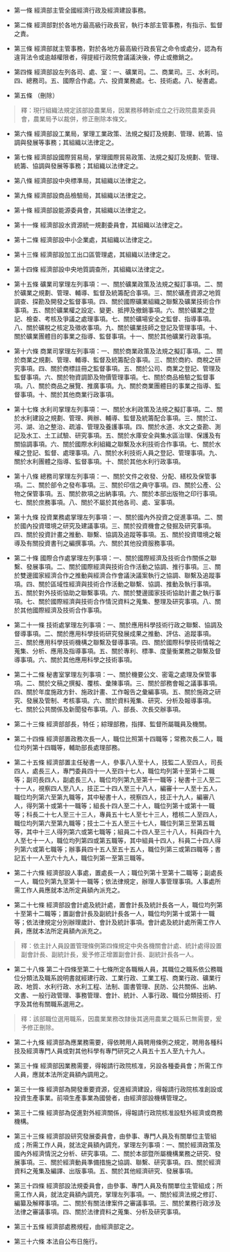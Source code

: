 * 第一條 經濟部主管全國經濟行政及經濟建設事務。

* 第二條 經濟部對於各地方最高級行政長官，執行本部主管事務，有指示、監督之責。

* 第三條 經濟部就主管事務，對於各地方最高級行政長官之命令或處分，認為有違背法令或逾越權限者，得提經行政院會議議決後，停止或撤銷之。

* 第四條 經濟部設左列各司、處、室：一、礦業司。二、商業司。三、水利司。四、總務司。五、國際合作處。六、投資業務處。七、技術處。八、秘書處。

* 第五條 （刪除）

> 釋：現行組織法規定該部設農業局，因業務移轉新成立之行政院農業委員會，農業局予以裁併，修正刪除本條文。

* 第六條 經濟部設工業局，掌理工業政策、法規之擬訂及規劃、管理、統籌、協調與發展等事務；其組織以法律定之。

* 第七條 經濟部設國際貿易局，掌理國際貿易政策、法規之擬訂及規劃、管理、統籌、協調與發展等事務；其組織以法律定之。

* 第八條 經濟部設中央標準局，其組織以法律定之。

* 第九條 經濟部設商品檢驗局，其組織以法律定之。

* 第十條 經濟部設能源委員會，其組織以法律定之。

* 第十一條 經濟部設水資源統一規劃委員會，其組織以法律定之。

* 第十二條 經濟部設中小企業處，其組織以法律定之。

* 第十三條 經濟部設加工出口區管理處，其組織以法律定之。

* 第十四條 經濟部設中央地質調查所，其組織以法律定之。

* 第十五條 礦業司掌理左列事項：一、關於礦業政策及法規之擬訂事項。二、關於礦業之規劃、管理、輔導、監督及統籌配合事項。三、關於礦產資源之地質調查、探勘及開發之監督事項。四、關於國際礦業組織之聯繫及礦業技術合作事項。五、關於礦業權之設定、變更、抵押及撤銷事項。六、關於礦業之登記、檢查、考核及爭議之處理事項。七、關於礦場安全之監督、指導事項。八、關於礦稅之核定及徵收事項。九、關於礦業技師之登記及管理事項。十、關於礦業團體目的事業之指導、監督事項。十一、關於其他礦業行政事項。

* 第十六條 商業司掌理左列事項：一、關於商業政策及法規之擬訂事項。二、關於商業之規劃、管理、輔導、監督及統籌配合事項。三、關於商約、商稅之研究事項。四、關於商標註冊之監督事項。五、關於公司、商業之登記、管理及監督事項。六、關於物資調節及物價管理事項。七、關於商品檢驗之監督事項。八、關於商品之展覽、推廣事項。九、關於商業團體目的事業之指導、監督事項。十、關於其他商業行政事項。

* 第十七條 水利司掌理左列事項：一、關於水利政策及法規之擬訂事項。二、關於水利建設之規劃、管理、興辦、輔導、監督及統籌配合事項。三、關於江、河、湖、泊之整治、疏濬、管理及養護事項。四、關於水道、水文之查勘、測記及水工、土工試驗、研究事項。五、關於水庫安全與集水區治理、保護及有關協調事項。六、關於國際水利組織之聯繫及水利技術合作事項。七、關於水權之登記、監督、處理事項。八、關於水利技術人員之登記、管理事項。九、關於水利團體之指導、監督事項。十、關於其他水利行政事項。

* 第十八條 總務司掌理左列事項：一、關於文件之收發、分配、繕校及保管事項。二、關於部令之發布事項。三、關於印信之典守事項。四、關於公產、公物之保管事項。五、關於款項之出納事項。六、關於本部出版物之印行事項。七、關於庶務事項。八、關於不屬於其他各司、處、室事項。

* 第十九條 投資業務處掌理左列事項：一、關於國內外投資之促進事項。二、關於國內投資環境之研究及建議事項。三、關於投資機會之發掘及研究事項。四、關於投資計畫之推動、聯繫、協調及追蹤等事項。五、關於投資環境之報導及有關投資書刊之編撰事項。六、關於其他投資服務事項。

* 第二十條 國際合作處掌理左列事項：一、關於國際經濟及技術合作關係之聯繫、發展事項。二、關於國際經濟與技術合作活動之協調、推行事項。三、關於雙邊國家經濟合作之推動與經濟合作會議決議案執行之協調、聯繫及追蹤事項。四、關於區域性經濟與技術合作活動之聯繫、協調、推動及執行事項。五、關於對外技術協助之聯繫事項。六、關於雙邊國家技術協助計畫之執行事項。七、關於國際經濟與技術合作情況資料之蒐集、整理及研究事項。八、關於其他國際經濟及技術合作事項。

* 第二十一條 技術處掌理左列事項：一、關於應用科學技術行政之聯繫、協調及督導事項。二、關於應用科學技術研究發展成果之推動、評估、追蹤事項。三、關於應用科學技術機構之聯繫及督導事項。四、關於國際科學技術情報之蒐集、分析、應用及指導事項。五、關於專利、標準、度量衡業務之聯繫及督導事項。六、關於其他應用科學之技術事項。

* 第二十二條 秘書室掌理左列事項：一、關於機要公文、密電之處理及保管事項。二、關於文稿之撰擬、覆核、彙陳事項。三、關於部務會報之議事事項。四、關於年度施政方針、施政計畫、工作報告之彙編事項。五、關於施政之研究、發展及管制、考核事項。六、關於資料蒐集、研究、分析及報導事項。七、關於公共關係及新聞發布事項。八、部長、次長交辦事項。

* 第二十三條 經濟部部長，特任；綜理部務，指揮、監督所屬職員及機關。

* 第二十四條 經濟部置政務次長一人，職位比照第十四職等；常務次長二人，職位均列第十四職等，輔助部長處理部務。

* 第二十五條 經濟部置主任秘書一人，參事八人至十人，技監二人至四人，司長四人，處長三人，專門委員四十一人至四十七人，職位均列第十至第十二職等；副司長四人，副處長三人，職位均列第九至第十一職等；秘書十三人至二十一人，視察四人至八人，技正二十四人至三十八人，編審十一人至十五人，職位均列第六至第九職等，其中秘書十人，視察四人，技正十九人，編審八人，得列第十或第十一職等；組長十四人至二十人，職位列第十或第十一職等；科長二十七人至三十三人，專員五十七人至七十三人，稽核二人至四人，職位均列第六至第九職等；技士二十五人至三十七人，職位列第三至第五職等，其中十三人得列第六或第七職等；組員二十四人至三十八人，科員四十九人至七十一人，職位均列第四或第五職等，其中組員十四人，科員二十四人得列第六或第七職等；辦事員四十五人至五十五人，職位列第三或第四職等；書記五十一人至六十九人，職位列第一至第三職等。

* 第二十六條 經濟部設人事處，置處長一人；職位列第十至第十二職等；副處長一人，職位列第九至第十一職等；依法律規定，辦理人事管理事項。人事處所需工作人員應就本法所定員額內派充之。

* 第二十七條 經濟部設會計處及統計處，置會計長及統計長各一人，職位均列第十至第十二職等；置副會計長及副統計長各一人，職位均列第十或第十一職等；依法律規定分別辦理歲計、會計及統計事項。會計處及統計處所需工作人員，應就本法所定員額內派充之。

> 釋：依主計人員設置管理條例第四條規定中央各機關會計處、統計處得設置副會計長、副統計長，爰予修正增置副會計長、副統計長各一人。

* 第二十八條 第二十四條至第二十七條所定各職稱人員，其職位之職系依公務職位分類法及職系說明書就經建行政、工業行政、工業工程、商業行政、礦業行政、地質、水利行政、水利工程、法制、圖書管理、民防、公共關係、出納、文書、一般行政管理、事務管理、會計、統計、人事行政、職位分類技術、打字及其他有關職系選用之。

> 釋：該部職位選用職系，因農業業務改隸後其適用農業之職系已無需要，爰予修正刪除。

* 第二十九條 經濟部為應業務需要，得依聘用人員聘用條例之規定，聘用各種科技及經濟專門人員或對其他科學有專門研究之人員五十五人至九十九人。

* 第三十條 經濟部因業務需要，得報請行政院核准，另設各種委員會；所需工作人員，應就本法所定員額內調用之。

* 第三十一條 經濟部為開發重要資源，促進經濟建設，得報請行政院核准創設或投資生產事業。前項生產事業為國營者，由經濟部設機構管理之。

* 第三十二條 經濟部為促進對外經濟關係，得報請行政院核准設駐外經濟或商務機構。

* 第三十三條 經濟部設研究發展委員會，由參事、專門人員及有關單位主管組成；所需工作人員，就法定員額內調充，掌理左列事項：一、關於經濟政策及國內外經濟情況之分析、研究事項。二、關於本部暨所屬機構業務之研究、發展事項。三、關於經濟動員準備措施之協調、聯繫、研究事項。四、關於經濟資料之蒐集及編譯、出版事項。五、關於其他經濟研究、發展事項。

* 第三十四條 經濟部設法規委員會，由參事、專門人員及有關單位主管組成；所需工作人員，就法定員額內調充，掌理左列事項。一、關於經濟法規之修訂、編纂及解釋事項。二、關於有關法律案件之審議事項。三、關於業務行政涉及法律之審議事項。四、關於法律資料之蒐集、分析及研究事項。

* 第三十五條 經濟部處務規程，由經濟部定之。

* 第三十六條 本法自公布日施行。

